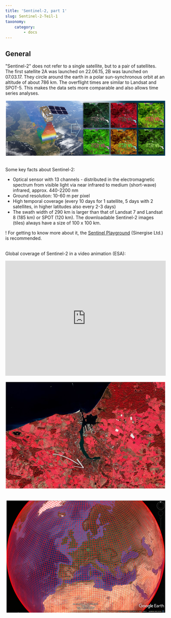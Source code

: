 ```yaml
---
title: 'Sentinel-2, part 1'
slug: Sentinel-2-Teil-1
taxonomy:
    category:
        - docs
---
```

## General
"Sentinel-2" does not refer to a single satellite, but to a pair of satellites. The first satellite 2A was launched on 22.06.15, 2B was launched on 07.03.17. They circle around the earth in a polar sun-synchronous orbit at an altitude of about 786 km. The overflight times are similar to Landsat and SPOT-5. This makes the data sets more comparable and also allows time series analyses.

![Senitel-2](Sentinel-2_composites.png?classes=caption "Artistic representation of Sentinel-2. Right: Image from the Taunus (Hesse), each in a different combination (red-green-blue, RGB) of different spectral bands.")
<br><br>

Some key facts about Sentinel-2:

- Optical sensor with 13 channels - distributed in the electromagnetic spectrum from visible light via near infrared to medium (short-wave) infrared, approx. 440-2200 nm
- Ground resolution: 10-60 m per pixel
- High temporal coverage (every 10 days for 1 satellite, 5 days with 2 satellites, in higher latitudes also every 2-3 days)
- The swath width of 290 km is larger than that of Landsat 7 and Landsat 8 (185 km) or SPOT (120 km). The downloadable Sentinel-2 images (tiles) always have a size of 100 x 100 km.

! For getting to know more about it, the [Sentinel Playground](http://apps.sentinel-hub.com/sentinel-playground/?source=S2&lat=40.34366578968397&lng=-3.6512374877929688&zoom=11&preset=1_NATURAL_COL0R&layers=B04,B03,B02&maxcc=20&gain=1.0&gamma=1.0&time=2015-01-01|2018-01-17&atmFilter=&showDates=false) (Sinergise Ltd.) is recommended.
<br><br>

Global coverage of Sentinel-2 in a video animation (ESA):
 <style>iframe{width: 100%; max-width: 640px; height: 360px; max-height: 360px}</style>
<div class="embed-responsive embed-responsive-16by9">
<iframe class="embed-responsive-item" src="https://www.esa.int/spaceinvideos/content/view/embedjw/473937" width="640" height="360" frameborder="0" allowfullscreen="allowfullscreen"></iframe>
</div>


![Rostock](Senitnel-2_Rostock.png?classes=caption "Rostock from above... Sentinel-2 Color Infrared (CIR) False color composite, RGB: 8-4-3. The arrow marks (approximately) the campus area of the University of Rostock.")
<br><br>

![Tiles](Senitinel-2_Tiles_GoogleEarth.png?classes=caption "Global coverage with Sentinel-2 as 100x100 km tiles.")
<br><br>
